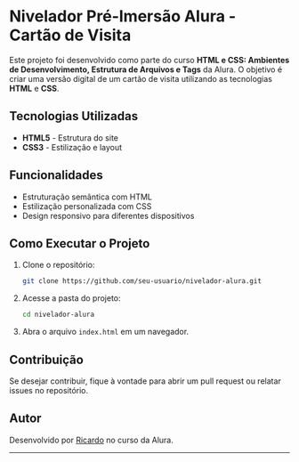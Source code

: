 # Nivelador Pré-Imersão Alura - Cartão de Visita

Este projeto foi desenvolvido como parte do curso **HTML e CSS: Ambientes de Desenvolvimento, Estrutura de Arquivos e Tags** da Alura. O objetivo é criar uma versão digital de um cartão de visita utilizando as tecnologias **HTML** e **CSS**.

## Tecnologias Utilizadas
- **HTML5** - Estrutura do site
- **CSS3** - Estilização e layout

## Funcionalidades
- Estruturação semântica com HTML
- Estilização personalizada com CSS
- Design responsivo para diferentes dispositivos

## Como Executar o Projeto
1. Clone o repositório:
   ```sh
   git clone https://github.com/seu-usuario/nivelador-alura.git
   ```
2. Acesse a pasta do projeto:
   ```sh
   cd nivelador-alura
   ```
3. Abra o arquivo `index.html` em um navegador.

## Contribuição
Se desejar contribuir, fique à vontade para abrir um pull request ou relatar issues no repositório.

## Autor
Desenvolvido por [Ricardo](https://github.com/rik-404) no curso da Alura.

---
